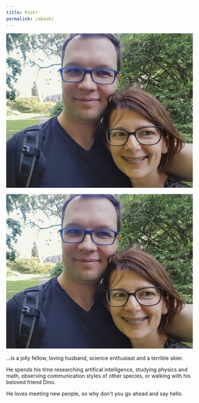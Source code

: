 ```yaml
---
title: Piotr
permalink: /about/
---
```


![Piotr and Danusia](https://github.com/paksas/paksas.github.io/raw/master/_images/piotr.jpg "Piotr and Danusia")

![Piotr and Danusia](_images/piotr.jpg "Piotr and Danusia")

...is a jolly fellow, loving husband, science enthusiast and a terrible skier.

He spends his time researching artifical intelligence, studying physics and math, observing communication styles of other species, or walking with his beloved friend Dino.

He loves meeting new people, so why don't you go ahead and say hello.